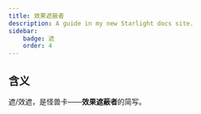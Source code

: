 ```yaml
---
title: 效果遮蔽者
description: A guide in my new Starlight docs site.
sidebar:
    badge: 遮
    order: 4
---
```

## 含义

遮/效遮，是怪兽卡——**效果遮蔽者**的简写。
